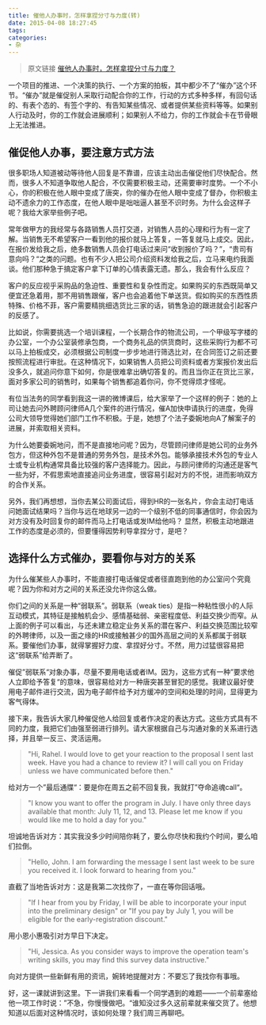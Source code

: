 ```yaml
---
title: 催他人办事时，怎样拿捏分寸与力度(转)
date: 2015-04-08 18:27:45
tags:
categories:
- 杂
---
```



> 原文链接 [催他人办事时，怎样拿捏分寸与力度？](http://www.jianshu.com/p/419ccccf716f?utm_campaign=newsletter&utm_medium=note-854828&utm_source=weekly-40#)

一个项目的推进、一个决策的执行、一个方案的拍板，其中都少不了“催办”这个环节。“催办”就是催促别人采取行动配合你的工作，行动的方式多种多样，有回句话的、有表个态的、有签个字的、有告知某些情况、或者提供某些资料等等。如果别人行动及时，你的工作就会进展顺利；如果别人不给力，你的工作就会卡在节骨眼上无法推进。

## 催促他人办事，要注意方式方法

很多职场人知道被动等待他人回复是不靠谱，应该主动出击催促他们尽快配合。然而，很多人不知道争取他人配合，不仅需要积极主动，还需要审时度势。一个不小心，你的积极在他人眼中变成了唐突，你的催办在他人眼中变成了督办，你积极主动不遗余力的工作态度，在他人眼中是咄咄逼人甚至不识时务。为什么会这样子呢？我给大家举些例子吧。

常年做甲方的我经常与各路销售人员打交道，对销售人员的心理和行为有一定了解。当销售无不希望客户一看到他的报价就马上答复，一答复就马上成交。因此，在报价发给我之后，绝多数销售人员会打电话过来问“收到报价了吗？”，“贵司有意向吗？“之类的问题。也有不少人把公司介绍资料发给我之后，立马来电约我面谈。他们那种急于搞定客户拿下订单的心情表露无遗。那么，我会有什么反应？

客户的反应视乎采购品的急迫性、重要性和复杂性而定。如果购买的东西既简单又便宜还急着用，那不用销售跟催，客户也会追着他下单送货。假如购买的东西性质特殊、价格不菲，客户需要精挑细选货比三家的话，销售急迫的跟进就会引起客户的反感了。

比如说，你需要挑选一个培训课程，一个长期合作的物流公司，一个甲级写字楼的办公室，一个办公室装修承包商，一个商务礼品的供货商时，这些采购行为都不可以马上拍板成交，必须根据公司制度一步步地进行筛选比对，在合同签订之前还要按照流程进行审批。在这种情况下，如果销售人员把公司资料或者方案报价发出后没多久，就追问你意下如何，你是很难拿出确切答复的。而且当你正在货比三家，面对多家公司的销售时，如果每个销售都追着你问，你不觉得烦才怪呢。

有位当法务的同学看到我这一讲的微博课后，给大家举了一个这样的例子：她的上司让她去问外聘顾问律师A几个案件的进行情况，催A加快申请执行的进度，免得公司大领导觉得她们部门工作不积极。于是，她想了个法子委婉地向A了解案子的进展，并索取相关资料。

为什么她要委婉地问，而不是直接地问呢？因为，尽管顾问律师是她公司的业务外包方，但这种外包不是普通的劳务外包，是技术外包。能够承接技术外包的专业人士或专业机构通常具备比较强的客户选择能力。因此，与顾问律师的沟通还是客气一些为好，不假思索地直接追问业务进度，很容易引起对方的不悦，进而影响双方的合作关系。

另外，我们再想想，当你去某公司面试后，得到HR的一张名片，你会主动打电话问她面试结果吗？当你与远在地球另一边的一个级别不低的同事通信时，你会因为对方没有及时回复你的邮件而马上打电话或发IM给他吗？ 显然，积极主动地跟进工作的态度是必须的，但要懂得因势利导拿捏分寸，是吧？

## 选择什么方式催办，要看你与对方的关系

为什么催某些人办事时，不能直接打电话催促或者径直跑到他的办公室问个究竟呢？因为你和对方之间的关系还没允许你这么做。

你们之间的关系是一种“弱联系”。弱联系（weak ties）是指一种粘性很小的人际互动模式，其特征是接触机会少、感情基础弱、亲密程度低、利益交换少而窄。从上面的例子可以看出，与还未建立稳定业务关系的潜在客户、利益交换范围比较窄的外聘律师，以及一面之缘的HR或接触甚少的国外高层之间的关系都属于弱联系。要催他们办事，就得掌握好力度、拿捏好分寸。不然，用力过猛很容易把这“弱联系”给弄断了。

催促”弱联系“对象办事，尽量不要用电话或者IM。因为，这些方式有一种”要求他人立即给予答复“的意味，很容易给对方一种唐突甚至冒犯的感觉。我建议最好使用电子邮件进行交流，因为电子邮件给予对方缓冲的空间和处理的时间，显得更为客气得体。

接下来，我告诉大家几种催促他人给回复或者作决定的表达方式。这些方式具有不同的力度，我把它们由强至弱进行排列。请大家根据自己与沟通对象的关系进行选择，并且举一反三、灵活运用。

> "Hi, Rahel. I would love to get your reaction to the proposal I sent last week. Have you had a chance to review it? I will call you on Friday unless we have communicated before then."

给对方一个”最后通牒“：要是你在周五之前不回复我，我就打”夺命追魂call“。

> "I know you want to offer the program in July. I have only three days available that month: July 11, 12, and 13. Please let me know if you would like me to hold a day for you."

坦诚地告诉对方：其实我没多少时间陪你耗了，要么你尽快和我约个时间，要么咱们拉倒。

> "Hello, John. I am forwarding the message I sent last week to be sure you received it. I look forward to hearing from you."

直截了当地告诉对方：这是我第二次找你了，一直在等你回话哦。

> "If I hear from you by Friday, I will be able to incorporate your input into the preliminary design" or "If you pay by July 1, you will be eligible for the early-registration discount."

用小恩小惠吸引对方早日下决定。

> "Hi, Jessica. As you consider ways to improve the operation team's writing skills, you may find this survey data instructive."

向对方提供一些新鲜有用的资讯，婉转地提醒对方：不要忘了我找你有事哦。

好，这一课就讲到这里。下一讲我们来看看一个同学遇到的难题——一个前辈塞给他一项工作时说：”不急，你慢慢做吧。“谁知没过多久这前辈就来催交货了。他想知道以后面对这种情况时，该如何处理？我们周三再聊吧。